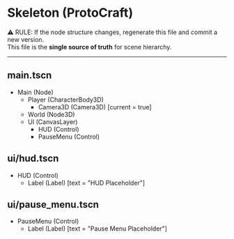 # Skeleton (ProtoCraft)

⚠️ RULE: If the node structure changes, regenerate this file and commit a new version.  
This file is the **single source of truth** for scene hierarchy.

---

## main.tscn
- Main (Node)
  - Player (CharacterBody3D)
    - Camera3D (Camera3D) [current = true]
  - World (Node3D)
  - UI (CanvasLayer)
    - HUD (Control)
    - PauseMenu (Control)

## ui/hud.tscn
- HUD (Control)
  - Label (Label) [text = "HUD Placeholder"]

## ui/pause_menu.tscn
- PauseMenu (Control)
  - Label (Label) [text = "Pause Menu Placeholder"]
